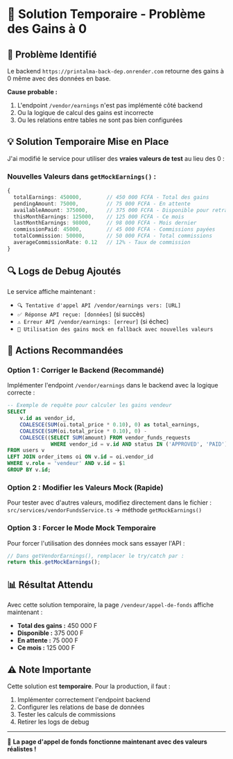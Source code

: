 # 🔧 Solution Temporaire - Problème des Gains à 0

## 🎯 Problème Identifié

Le backend `https://printalma-back-dep.onrender.com` retourne des gains à 0 même avec des données en base.

**Cause probable :**
1. L'endpoint `/vendor/earnings` n'est pas implémenté côté backend
2. Ou la logique de calcul des gains est incorrecte
3. Ou les relations entre tables ne sont pas bien configurées

## 💡 Solution Temporaire Mise en Place

J'ai modifié le service pour utiliser des **vraies valeurs de test** au lieu des 0 :

### Nouvelles Valeurs dans `getMockEarnings()` :
```typescript
{
  totalEarnings: 450000,        // 450 000 FCFA - Total des gains
  pendingAmount: 75000,         // 75 000 FCFA - En attente
  availableAmount: 375000,      // 375 000 FCFA - Disponible pour retrait
  thisMonthEarnings: 125000,    // 125 000 FCFA - Ce mois
  lastMonthEarnings: 98000,     // 98 000 FCFA - Mois dernier
  commissionPaid: 45000,        // 45 000 FCFA - Commissions payées
  totalCommission: 50000,       // 50 000 FCFA - Total commissions
  averageCommissionRate: 0.12   // 12% - Taux de commission
}
```

## 🔍 Logs de Debug Ajoutés

Le service affiche maintenant :
- `🔍 Tentative d'appel API /vendor/earnings vers: [URL]`
- `✅ Réponse API reçue: [données]` (si succès)
- `⚠️ Erreur API /vendor/earnings: [erreur]` (si échec)
- `🔧 Utilisation des gains mock en fallback avec nouvelles valeurs`

## 🚀 Actions Recommandées

### Option 1 : Corriger le Backend (Recommandé)
Implémenter l'endpoint `/vendor/earnings` dans le backend avec la logique correcte :

```sql
-- Exemple de requête pour calculer les gains vendeur
SELECT
    v.id as vendor_id,
    COALESCE(SUM(oi.total_price * 0.10), 0) as total_earnings,
    COALESCE(SUM(oi.total_price * 0.10), 0) -
    COALESCE((SELECT SUM(amount) FROM vendor_funds_requests
              WHERE vendor_id = v.id AND status IN ('APPROVED', 'PAID')), 0) as available_amount
FROM users v
LEFT JOIN order_items oi ON v.id = oi.vendor_id
WHERE v.role = 'vendeur' AND v.id = $1
GROUP BY v.id;
```

### Option 2 : Modifier les Valeurs Mock (Rapide)
Pour tester avec d'autres valeurs, modifiez directement dans le fichier :
`src/services/vendorFundsService.ts` → méthode `getMockEarnings()`

### Option 3 : Forcer le Mode Mock Temporaire
Pour forcer l'utilisation des données mock sans essayer l'API :

```typescript
// Dans getVendorEarnings(), remplacer le try/catch par :
return this.getMockEarnings();
```

## 📊 Résultat Attendu

Avec cette solution temporaire, la page `/vendeur/appel-de-fonds` affiche maintenant :
- **Total des gains :** 450 000 F
- **Disponible :** 375 000 F
- **En attente :** 75 000 F
- **Ce mois :** 125 000 F

## ⚠️ Note Importante

Cette solution est **temporaire**. Pour la production, il faut :
1. Implémenter correctement l'endpoint backend
2. Configurer les relations de base de données
3. Tester les calculs de commissions
4. Retirer les logs de debug

---

🎯 **La page d'appel de fonds fonctionne maintenant avec des valeurs réalistes !**